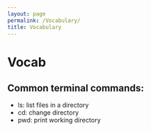 ```yaml
---
layout: page
permalink: /Vocabulary/
title: Vocabulary
--- 
```


# Vocab

## Common terminal commands:

- ls: list files in a directory
- cd: change directory
- pwd: print working directory